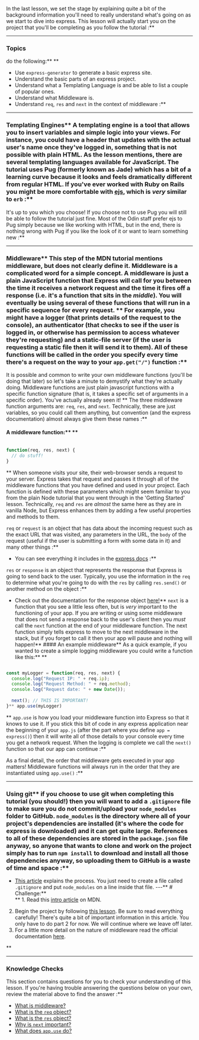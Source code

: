 In the last lesson, we set the stage by explaining quite a bit of the background information you'll need to really understand what's going on as we start to dive into express. This lesson will actually start you on the project that you'll be completing as you follow the tutorial :**



---


### Topics
  do the following:** ** 
 - Use `express-generator` to generate a basic express site.
 - Understand the basic parts of an express project.
 - Understand what a Templating Language is and be able to list a couple of popular ones.
 - Understand what Middleware is.
 - Understand `req`, `res` and `next` in the context of middleware :**



---


### Templating Engines** A templating engine is a tool that allows you to insert variables and simple logic into your views. For instance, you could have a header that updates with the actual user's name once they've logged in, something that is not possible with plain HTML. As the lesson mentions, there are several templating languages available for JavaScript.  The tutorial uses Pug (formerly known as Jade) which has a bit of a learning curve because it looks and feels dramatically different from regular HTML. If you've ever worked with Ruby on Rails you might be more comfortable with [ejs](https://ejs.co), which is _very_ similar to `erb` :**

It's up to you which you choose! If you choose not to use Pug you will still be able to follow the tutorial just fine. Most of the Odin staff prefer ejs to Pug simply because we like working with HTML, but in the end, there is nothing wrong with Pug if you like the look of it or want to learn something new :**



---


### Middleware** This step of the MDN tutorial mentions middleware, but does not clearly define it. Middleware is a complicated word for a simple concept. <span id='middleware'>A middleware is just a plain JavaScript function that Express will call for you between the time it receives a network request and the time it fires off a response (i.e. it's a function that sits in the _middle_)</span>. You will eventually be using several of these functions that will run in a specific sequence for every request. ** For example, you might have a logger (that prints details of the request to the console), an authenticator (that checks to see if the user is logged in, or otherwise has permission to access whatever they're requesting) and a static-file server (if the user is requesting a static file then it will send it to them). All of these functions will be called in the order you specify every time there's a request on the way to your `app.get("/")` function :**

It is possible and common to write your own middleware functions (you'll be doing that later) so let's take a minute to demystify what they're actually doing. Middleware functions are just plain javascript functions with a specific function signature (that is, it takes a specific set of arguments in a specific order). You've actually already seen it! ** The three middleware function arguments are: `req`, `res`, and `next`. Technically, these are just variables, so you could call them anything, but convention (and the express documentation) almost always give them these names :**


####  A middleware function:** ** 

```js

function(req, res, next) {
  // do stuff!
}
```
** When someone visits your site, their web-browser sends a request to your server. Express takes that request and passes it through all of the middleware functions that you have defined and used in your project.  Each function is defined with these parameters which might seem familiar to you from the plain Node tutorial that you went through in the 'Getting Started' lesson.  Technically, `req` and `res` are _almost_ the same here as they are in vanilla Node, but Express enhances them by adding a few useful properties and methods to them.
 
 <span id='req'>`req`</span> or `request` is an object that has data about the incoming request such as the exact URL that was visited, any parameters in the URL, the `body` of the request (useful if the user is submitting a form with some data in it) and many other things :**

 - You can see everything it includes in the [express docs](https://expressjs.com/en/4x/api.html#req) :**

 <span id='res'>`res`</span> or `response` is an object that represents the response that Express is going to send back to the user. Typically, you use the information in the `req` to determine what you're going to do with the `res` by calling `res.send()` or another method on the object :**

 - Check out the documentation for the response object [here!](https://expressjs.com/en/4x/api.html#res)** <span id='next'>`next`</span> is a function that you see a little less often, but is _very_ important to the functioning of your app. If you are writing or using some middleware that does not send a response back to the user's client then you _must_ call the `next` function at the end of your middleware function.  The next function simply tells express to move to the next middleware in the stack, but if you forget to call it then your app will pause and nothing will happen!** ####  An example middleware** As a quick example, if you wanted to create a simple logging middleware you could write a function like this:** ** 

```js

const myLogger = function(req, res, next) {
  console.log("Request IP: " + req.ip);
  console.log("Request Method: " + req.method);
  console.log("Request date: " + new Date());
  
  next(); // THIS IS IMPORTANT!
}** app.use(myLogger)
```
** <span id='app-use'>`app.use` is how you load your middleware function into Express so that it knows to use it</span>. If you stick this bit of code in any express application near the beginning of your `app.js` (after the part where you define `app = express()`) then it will write all of those details to your console every time you get a network request. When the logging is complete we call the `next()` function so that our app can continue :**

As a final detail, the order that middleware gets executed in your app matters!  Middleware functions will always run in the order that they are instantiated using `app.use()` :**



---


### Using git** if you choose to use git when completing this tutorial (you should!) then you will want to add a  `.gitignore` file to make sure you do not commit/upload your `node_modules` folder to GitHub. `node_modules` is the directory where all of your project's dependencies are installed (it's where the code for express is downloaded) and it can get quite large. References to all of these dependencies are stored in the `package.json` file anyway, so anyone that wants to clone and work on the project simply has to run `npm install` to download and install all those dependencies anyway, so uploading them to GitHub is a waste of time and space :**

- [This article](https://www.atlassian.com/git/tutorials/saving-changes/gitignore) explains the process. You just need to create a file called `.gitignore` and put `node_modules` on a line inside that file.
---** # Challenge:** <div class="lesson-content__panel" markdown="1">** 1. Read this [intro article](https://developer.mozilla.org/en-US/docs/Learn/Server-side/Express_Nodejs/Tutorial_local_library_website) on MDN.
2. Begin the project by following [this lesson](https://developer.mozilla.org/en-US/docs/Learn/Server-side/Express_Nodejs/skeleton_website).  Be sure to read everything carefully! There's quite a bit of important information in this article. You only have to do part 2 for now. We will continue where we leave off later.
3. For a little more detail on the nature of middleware read the official documentation [here](http://expressjs.com/en/guide/using-middleware.html).
</div>** 

---


### Knowledge Checks 
This section contains questions for you to check your understanding of this lesson. If you're having trouble answering the questions below on your own, review the material above to find the answer :**

- <a class='knowledge-check-link' href='#middleware'>What is middleware?</a>
- <a class='knowledge-check-link' href='#req'>What is the `req` object?</a>
- <a class='knowledge-check-link' href='#res'>What is the `res` object?</a>
- <a class='knowledge-check-link' href='#next'>Why is `next` important?</a>
- <a class='knowledge-check-link' href='#app-use'>What does `app.use` do?</a>
